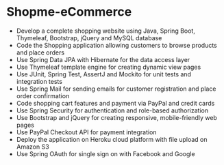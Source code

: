 # Shopme-eCommerce

* Develop a complete shopping website using Java, Spring Boot, Thymeleaf, Bootstrap, jQuery and MySQL database
* Code the Shopping application allowing customers to browse products and place orders
* Use Spring Data JPA with Hibernate for the data access layer
* Use Thymeleaf template engine for creating dynamic view pages
* Use JUnit, Spring Test, AssertJ and Mockito for unit tests and integration tests
* Use Spring Mail for sending emails for customer registration and place order confirmation
* Code shopping cart features and payment via PayPal and credit cards
* Use Spring Security for authentication and role-based authorization
* Use Bootstrap and jQuery for creating responsive, mobile-friendly web pages
* Use PayPal Checkout API for payment integration
* Deploy the application on Heroku cloud platform with file upload on Amazon S3
* Use Spring OAuth for single sign on with Facebook and Google
